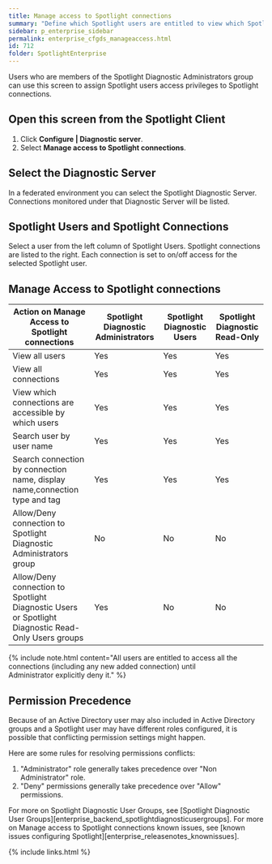 ```yaml
---
title: Manage access to Spotlight connections
summary: "Define which Spotlight users are entitled to view which Spotlight connections."
sidebar: p_enterprise_sidebar
permalink: enterprise_cfgds_manageaccess.html
id: 712
folder: SpotlightEnterprise
---
```



Users who are members of the Spotlight Diagnostic Administrators group can use this screen to assign Spotlight users access privileges to Spotlight connections.

## Open this screen from the Spotlight Client

1. Click **Configure \| Diagnostic server**.
2. Select **Manage access to Spotlight connections**.

## Select the Diagnostic Server

In a federated environment you can select the Spotlight Diagnostic Server. Connections monitored under that Diagnostic Server will be listed.

## Spotlight Users and Spotlight Connections
Select a user from the left column of Spotlight Users. Spotlight connections are listed to the right. Each connection is set to on/off access for the selected Spotlight user. 

## Manage Access to Spotlight connections

Action on Manage Access to Spotlight connections | Spotlight Diagnostic Administrators | Spotlight Diagnostic Users | Spotlight Diagnostic Read-Only
-------------------------------------------------|-------------------------------------|----------------------------|-------------------------------
View all users | Yes | Yes | Yes
View all connections | Yes | Yes | Yes
View which connections are accessible by which users | Yes | Yes | Yes
Search user by user name | Yes | Yes | Yes
Search connection by connection name, display name,connection type and tag | Yes | Yes | Yes
Allow/Deny connection to Spotlight Diagnostic Administrators group | No | No | No
Allow/Deny connection to Spotlight Diagnostic Users or Spotlight Diagnostic Read-Only Users groups | Yes | No | No

{% include note.html content="All users are entitled to access all the connections (including any new added connection) until Administrator explicitly deny it." %}


## Permission Precedence
Because of an Active Directory user may also included in Active Directory groups and a Spotlight user may have different roles configured, it is possible that conflicting permission settings might happen. 

Here are some rules for resolving permissions conflicts:

1. "Administrator" role generally takes precedence over "Non Administrator" role.
2. "Deny" permissions generally take precedence over "Allow" permissions.

For more on Spotlight Diagnostic User Groups, see [Spotlight Diagnostic User Groups][enterprise_backend_spotlightdiagnosticusergroups].
For more on Manage access to Spotlight connections known issues, see [known issues configuring Spotlight][enterprise_releasenotes_knownissues].

{% include links.html %}

